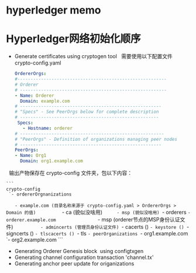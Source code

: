 # hyperledger memo

# Hyperledger网络初始化顺序
 - Generate certificates using cryptogen tool
   需要使用以下配置文件 crypto-config.yaml
   ```yaml
   OrdererOrgs:
   #---------------------------------------------------------
   # Orderer
   # --------------------------------------------------------
   - Name: Orderer
     Domain: example.com
   # ------------------------------------------------------
   # "Specs" - See PeerOrgs below for complete description
   # -----------------------------------------------------
    Specs:
      - Hostname: orderer
   # -------------------------------------------------------
   # "PeerOrgs" - Definition of organizations managing peer nodes
   # ------------------------------------------------------
   PeerOrgs:
   - Name: Org1
     Domain: org1.example.com
   ```
   
   输出产物保存在 crypto-config 文件夹，包以下内容：
   
    ```
    crypto-config
     `- ordererOrgnanizations
        `- example.com (目录名称来源于 crypto-config.yaml > OrdererOrgs > Domain 的值)
          `- ca (貌似没啥用)
          `- msp (貌似没啥用)
          `- orderers
             `- orderer.example.com
                `- msp (orderer节点的MSP身份认证文件)
                   `- admincerts (管理员身份认证文件)
                   `- cacerts ()
                   `- keystore ()
                   `- signcerts ()
                   `- tlscacerts ()
                 `- tls
      `- peerOrganizations
         `- org1.example.com
         `- org2.example.com
     ```
 
 - Generating Orderer Genesis block  using configtxgen
 - Generating channel configuration transaction 'channel.tx'
 - Generating anchor peer update for origanizations
 
